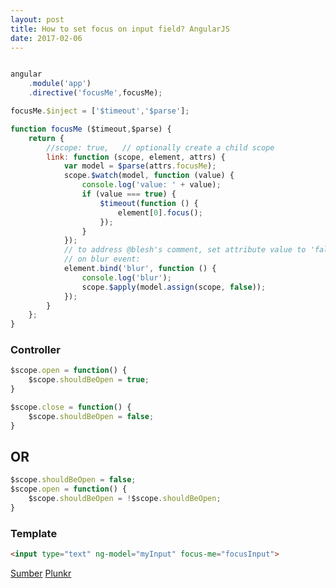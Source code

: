 ```yaml
---
layout: post
title: How to set focus on input field? AngularJS
date: 2017-02-06 
---
```


```javascript

angular
    .module('app')
    .directive('focusMe',focusMe);

focusMe.$inject = ['$timeout','$parse'];

function focusMe ($timeout,$parse) {
    return {
        //scope: true,   // optionally create a child scope
        link: function (scope, element, attrs) {
            var model = $parse(attrs.focusMe);
            scope.$watch(model, function (value) {
                console.log('value: ' + value);
                if (value === true) {
                    $timeout(function () {
                        element[0].focus();
                    });
                }
            });
            // to address @blesh's comment, set attribute value to 'false'
            // on blur event:
            element.bind('blur', function () {
                console.log('blur');
                scope.$apply(model.assign(scope, false));
            });
        }
    };
}
```

### Controller

```javascript
$scope.open = function() {
    $scope.shouldBeOpen = true;
}

$scope.close = function() {
    $scope.shouldBeOpen = false;
}
```
## OR

```javascript
$scope.shouldBeOpen = false;
$scope.open = function() {
    $scope.shouldBeOpen = !$scope.shouldBeOpen;
}
```

### Template

```html
<input type="text" ng-model="myInput" focus-me="focusInput">
```

[Sumber](http://stackoverflow.com/questions/14833326/how-to-set-focus-on-input-field)
[Plunkr](http://plnkr.co/edit/V8PSie?p=preview)
